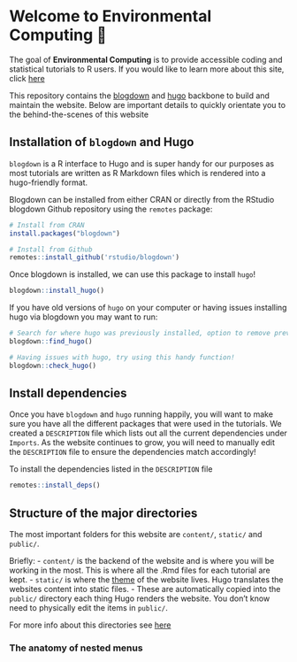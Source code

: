 
<!-- README.md is generated from README.Rmd. Please edit that file -->

# Welcome to Environmental Computing 👋

<!-- badges: start -->
<!-- badges: end -->

The goal of **Environmental Computing** is to provide accessible coding
and statistical tutorials to R users. If you would like to learn more
about this site, click
[here](https://deploy-preview-18--brave-bose-da028a.netlify.app/about-this-site/)

This repository contains the
[blogdown](https://bookdown.org/yihui/blogdown/) and
[hugo](https://gohugo.io/) backbone to build and maintain the website.
Below are important details to quickly orientate you to the
behind-the-scenes of this website

## Installation of `blogdown` and Hugo

`blogdown` is a R interface to Hugo and is super handy for our purposes
as most tutorials are written as R Markdown files which is rendered into
a hugo-friendly format.

Blogdown can be installed from either CRAN or directly from the RStudio
blogdown Github repository using the `remotes` package:

``` r
# Install from CRAN
install.packages("blogdown")

# Install from Github
remotes::install_github('rstudio/blogdown')
```

Once blogdown is installed, we can use this package to install `hugo`!

``` r
blogdown::install_hugo()
```

If you have old versions of `hugo` on your computer or having issues
installing hugo via blogdown you may want to run:

``` r
# Search for where hugo was previously installed, option to remove previous versions
blogdown::find_hugo() 

# Having issues with hugo, try using this handy function!
blogdown::check_hugo()
```

## Install dependencies

Once you have `blogdown` and `hugo` running happily, you will want to
make sure you have all the different packages that were used in the
tutorials. We created a `DESCRIPTION` file which lists out all the
current dependencies under `Imports`. As the website continues to grow,
you will need to manually edit the `DESCRIPTION` file to ensure the
dependencies match accordingly!

To install the dependencies listed in the `DESCRIPTION` file

``` r
remotes::install_deps()
```

## Structure of the major directories

The most important folders for this website are `content/`, `static/`
and `public/`.

Briefly: - `content/` is the backend of the website and is where you
will be working in the most. This is where all the .Rmd files for each
tutorial are kept. - `static/` is where the
[theme](https://learn.netlify.app/en/) of the website lives. Hugo
translates the websites content into static files. - These are
automatically copied into the `public/` directory each thing Hugo
renders the website. You don’t know need to physically edit the items in
`public/`.

For more info about this directories see
[here](https://bookdown.org/yihui/blogdown/hugo.html)

### The anatomy of nested menus
